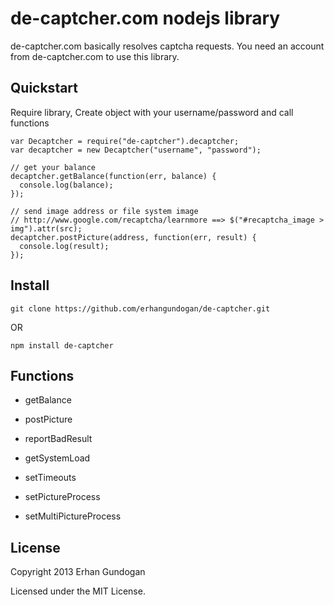 # de-captcher.com nodejs library

de-captcher.com basically resolves captcha requests.
You need an account from de-captcher.com to use this library.

## Quickstart
Require library, Create object with your username/password and call functions

    var Decaptcher = require("de-captcher").decaptcher;
    var decaptcher = new Decaptcher("username", "password");

    // get your balance
    decaptcher.getBalance(function(err, balance) {
      console.log(balance);
    });

    // send image address or file system image
    // http://www.google.com/recaptcha/learnmore ==> $("#recaptcha_image > img").attr(src);
    decaptcher.postPicture(address, function(err, result) {
      console.log(result);
    });

## Install

    git clone https://github.com/erhangundogan/de-captcher.git

OR

    npm install de-captcher


## Functions

* getBalance

* postPicture

* reportBadResult

* getSystemLoad

* setTimeouts

* setPictureProcess

* setMultiPictureProcess


## License

Copyright 2013 Erhan Gundogan

Licensed under the MIT License.